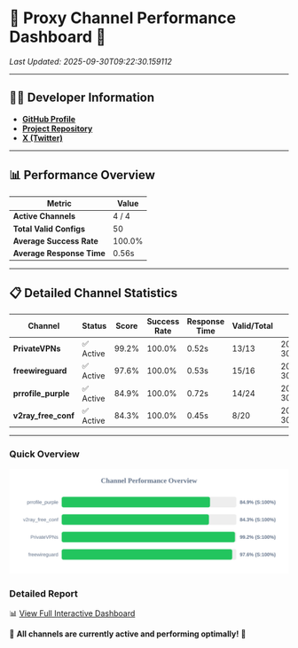 # 🌟 Proxy Channel Performance Dashboard 🌟

_Last Updated: 2025-09-30T09:22:30.159112_

---

## 👩‍💻 Developer Information

- **[GitHub Profile](https://github.com/4n0nymou3)**  
- **[Project Repository](https://github.com/4n0nymou3/multi-proxy-config-fetcher)**  
- **[X (Twitter)](https://x.com/4n0nymou3)**  

---

## 📊 Performance Overview

| Metric                | Value       |
|-----------------------|-------------|
| **Active Channels**   | 4 / 4       |
| **Total Valid Configs** | 50          |
| **Average Success Rate** | 100.0%      |
| **Average Response Time** | 0.56s       |

---

## 📋 Detailed Channel Statistics

| Channel          | Status     | Score  | Success Rate | Response Time | Valid/Total | Last Success               |
|------------------|------------|--------|--------------|---------------|-------------|----------------------------|
| **PrivateVPNs**  | ✅ Active  | 99.2%  | 100.0% | 0.52s         | 13/13       | 2025-09-30T09:22:29.596553 |
| **freewireguard**  | ✅ Active  | 97.6%  | 100.0% | 0.53s         | 15/16       | 2025-09-30T09:22:30.157091 |
| **prrofile_purple**  | ✅ Active  | 84.9%  | 100.0% | 0.72s         | 14/24       | 2025-09-30T09:22:28.508807 |
| **v2ray_free_conf**  | ✅ Active  | 84.3%  | 100.0% | 0.45s         | 8/20       | 2025-09-30T09:22:29.037949 |

---

### Quick Overview
<div align="center">
  <a href="https://raw.githubusercontent.com/nullluser/NullRepo/refs/heads/main/assets/channel_stats_chart.svg">
    <img src="https://raw.githubusercontent.com/nullluser/NullRepo/refs/heads/main/assets/channel_stats_chart.svg" alt="Source Performance Statistics" width="800">
  </a>
</div>

### Detailed Report
📊 [View Full Interactive Dashboard](https://htmlpreview.github.io/?https://github.com/nullluser/NullRepo/blob/main/assets/performance_report.html)

🎉 **All channels are currently active and performing optimally!** 🎉
